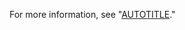 For more information, see "[AUTOTITLE](/code-security/security-advisories/global-security-advisories/browsing-security-advisories-in-the-github-advisory-database)."
